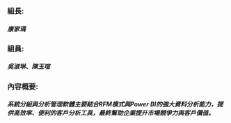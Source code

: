 
### 組長:
##### 康家瑀
### 組員:
##### 吳淑琳、陳玉瑄

### 內容概要:
##### 系統分組與分析管理軟體主要結合RFM模式與Power BI的強大資料分析能力，提供高效率、便利的客戶分析工具，最終幫助企業提升市場競爭力與客戶價值。
